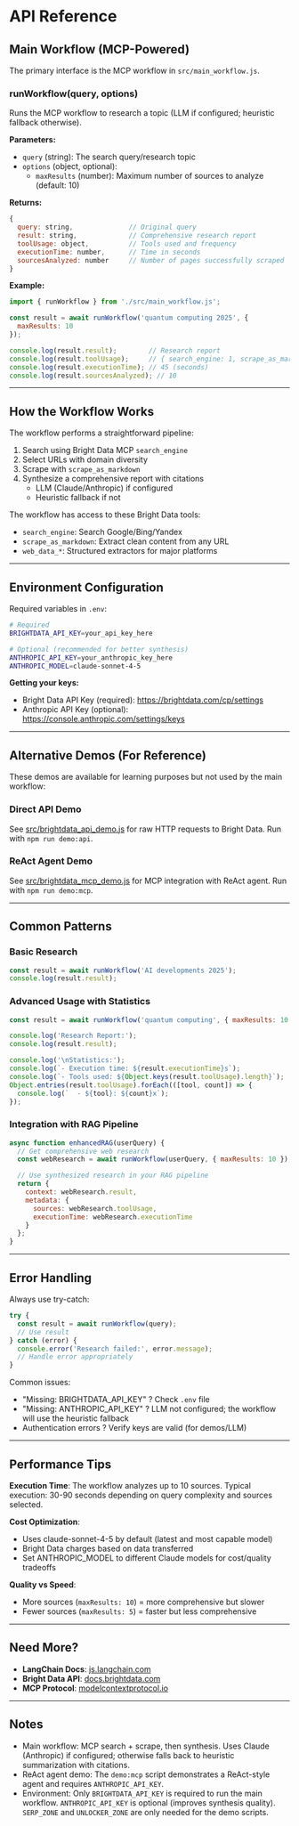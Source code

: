 # API Reference

## Main Workflow (MCP-Powered)

The primary interface is the MCP workflow in `src/main_workflow.js`.

### runWorkflow(query, options)

Runs the MCP workflow to research a topic (LLM if configured; heuristic fallback otherwise).

**Parameters:**
- `query` (string): The search query/research topic
- `options` (object, optional):
  - `maxResults` (number): Maximum number of sources to analyze (default: 10)

**Returns:**
```javascript
{
  query: string,              // Original query
  result: string,             // Comprehensive research report
  toolUsage: object,          // Tools used and frequency
  executionTime: number,      // Time in seconds
  sourcesAnalyzed: number     // Number of pages successfully scraped
}
```

**Example:**
```javascript
import { runWorkflow } from './src/main_workflow.js';

const result = await runWorkflow('quantum computing 2025', {
  maxResults: 10
});

console.log(result.result);        // Research report
console.log(result.toolUsage);     // { search_engine: 1, scrape_as_markdown: 10 }
console.log(result.executionTime); // 45 (seconds)
console.log(result.sourcesAnalyzed); // 10
```

---

## How the Workflow Works

The workflow performs a straightforward pipeline:

1. Search using Bright Data MCP `search_engine`
2. Select URLs with domain diversity
3. Scrape with `scrape_as_markdown`
4. Synthesize a comprehensive report with citations
   - LLM (Claude/Anthropic) if configured
   - Heuristic fallback if not

The workflow has access to these Bright Data tools:
- `search_engine`: Search Google/Bing/Yandex
- `scrape_as_markdown`: Extract clean content from any URL
- `web_data_*`: Structured extractors for major platforms

---

## Environment Configuration

Required variables in `.env`:

```bash
# Required
BRIGHTDATA_API_KEY=your_api_key_here

# Optional (recommended for better synthesis)
ANTHROPIC_API_KEY=your_anthropic_key_here
ANTHROPIC_MODEL=claude-sonnet-4-5
```

**Getting your keys:**
- Bright Data API Key (required): https://brightdata.com/cp/settings
- Anthropic API Key (optional): https://console.anthropic.com/settings/keys

---

## Alternative Demos (For Reference)

These demos are available for learning purposes but not used by the main workflow:

### Direct API Demo

See [src/brightdata_api_demo.js](../src/brightdata_api_demo.js) for raw HTTP requests to Bright Data. Run with `npm run demo:api`.

### ReAct Agent Demo

See [src/brightdata_mcp_demo.js](../src/brightdata_mcp_demo.js) for MCP integration with ReAct agent. Run with `npm run demo:mcp`.

---

## Common Patterns

### Basic Research
```javascript
const result = await runWorkflow('AI developments 2025');
console.log(result.result);
```

### Advanced Usage with Statistics
```javascript
const result = await runWorkflow('quantum computing', { maxResults: 10 });

console.log('Research Report:');
console.log(result.result);

console.log('\nStatistics:');
console.log(`- Execution time: ${result.executionTime}s`);
console.log(`- Tools used: ${Object.keys(result.toolUsage).length}`);
Object.entries(result.toolUsage).forEach(([tool, count]) => {
  console.log(`  - ${tool}: ${count}x`);
});
```

### Integration with RAG Pipeline
```javascript
async function enhancedRAG(userQuery) {
  // Get comprehensive web research
  const webResearch = await runWorkflow(userQuery, { maxResults: 10 });

  // Use synthesized research in your RAG pipeline
  return {
    context: webResearch.result,
    metadata: {
      sources: webResearch.toolUsage,
      executionTime: webResearch.executionTime
    }
  };
}
```

---

## Error Handling

Always use try-catch:

```javascript
try {
  const result = await runWorkflow(query);
  // Use result
} catch (error) {
  console.error('Research failed:', error.message);
  // Handle error appropriately
}
```

Common issues:
- "Missing: BRIGHTDATA_API_KEY" ? Check `.env` file
- "Missing: ANTHROPIC_API_KEY" ? LLM not configured; the workflow will use the heuristic fallback
- Authentication errors ? Verify keys are valid (for demos/LLM)

---

## Performance Tips

**Execution Time**: The workflow analyzes up to 10 sources. Typical execution: 30-90 seconds depending on query complexity and sources selected.

**Cost Optimization**:
- Uses claude-sonnet-4-5 by default (latest and most capable model)
- Bright Data charges based on data transferred
- Set ANTHROPIC_MODEL to different Claude models for cost/quality tradeoffs

**Quality vs Speed**:
- More sources (`maxResults: 10`) = more comprehensive but slower
- Fewer sources (`maxResults: 5`) = faster but less comprehensive

---

## Need More?

- **LangChain Docs**: [js.langchain.com](https://js.langchain.com)
- **Bright Data API**: [docs.brightdata.com](https://docs.brightdata.com)
- **MCP Protocol**: [modelcontextprotocol.io](https://modelcontextprotocol.io)

---

## Notes

- Main workflow: MCP search + scrape, then synthesis. Uses Claude (Anthropic) if configured; otherwise falls back to heuristic summarization with citations.
- ReAct agent demo: The `demo:mcp` script demonstrates a ReAct-style agent and requires `ANTHROPIC_API_KEY`.
- Environment: Only `BRIGHTDATA_API_KEY` is required to run the main workflow. `ANTHROPIC_API_KEY` is optional (improves synthesis quality). `SERP_ZONE` and `UNLOCKER_ZONE` are only needed for the demo scripts.
